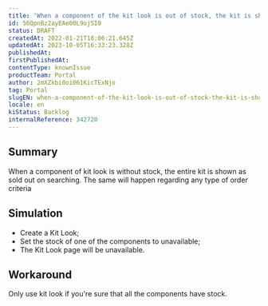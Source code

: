 ```yaml
---
title: 'When a component of the kit look is out of stock, the kit is shown as sold out on searching'
id: 56QpnBz2ayEAe00L9ojSI0
status: DRAFT
createdAt: 2022-01-21T18:06:21.645Z
updatedAt: 2023-10-05T16:33:23.328Z
publishedAt: 
firstPublishedAt: 
contentType: knownIssue
productTeam: Portal
author: 2mXZkbi0oi061KicTExNjo
tag: Portal
slugEN: when-a-component-of-the-kit-look-is-out-of-stock-the-kit-is-shown-as-sold-out-on-searching
locale: en
kiStatus: Backlog
internalReference: 342720
---
```


## Summary


When a component of kit look is without stock, the entire kit is shown as sold out on searching.
The same will happen regarding any type of order criteria


##

## Simulation


- Create a Kit Look;
- Set the stock of one of the components to unavailable;
- The Kit Look page will be unavailable.

##

## Workaround


Only use kit look if you're sure that all the components have stock.

